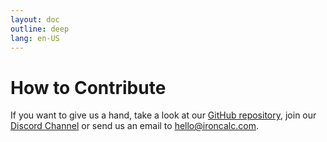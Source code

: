 ```yaml
---
layout: doc
outline: deep
lang: en-US
---
```


# How to Contribute

If you want to give us a hand, take a look at our [GitHub repository](https://github.com/ironcalc/IronCalc?tab=readme-ov-file#collaborators-needed-call-to-action), join our [Discord Channel](https://discord.com/invite/zZYWfh3RHJ) or send us an email to [hello@ironcalc.com](mailto:hello@ironcalc.com).
